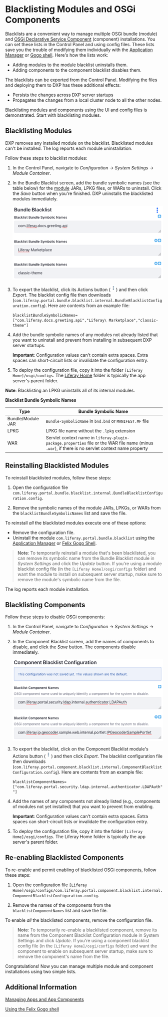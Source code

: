 # Blacklisting Modules and OSGi Components

Blacklists are a convenient way to manage multiple OSGi bundle (module) and [OSGi Declarative Service Component](https://help.liferay.com/hc/en-us/articles/360028846452-Declarative-Services) (component) installations. You can set these lists in the Control Panel and using config files. These lists save you the trouble of modifying them individually with the [Application Manager](./04-managing-apps-and-app-components.md) or [Gogo shell](https://help.liferay.com/hc/en-us/articles/360029070351-Using-the-Felix-Gogo-Shell). Here's how the lists work:

- Adding modules to the module blacklist uninstalls them. 
- Adding components to the component blacklist disables them.

The blacklists can be exported from the Control Panel. Modifying the files and deploying them to DXP has these additional effects:

- Persists the changes across DXP server startups
- Propagates the changes from a local cluster node to all the other nodes.

Blacklisting modules and components using the UI and config files is demonstrated. Start with blacklisting modules.

## Blacklisting Modules

DXP removes any installed module on the blacklist. Blacklisted modules can't be installed. The log reports each module uninstallation.

Follow these steps to blacklist modules:

1.  In the Control Panel, navigate to *Configuration* &rarr; *System Settings* &rarr; *Module Container*.

1.  In the Bundle Blacklist screen, add the bundle symbolic names (see the table below) for the [module](https://help.liferay.com/hc/en-us/articles/360035467532-OSGi-and-Modularity#modules) JARs, LPKG files, or WARs to uninstall. Click the *Save* button when you're finished. DXP uninstalls the blacklisted modules immediately.
 
    ![Figure 1: This blacklist uninstalls the `com.liferay.docs.greeting.api` module, Liferay Marketplace LPKG, and `classic-theme` WAR.](./blacklisting-modules-and-osgi-components/bundle-blacklist-configuration.png)

1.  To export the blacklist, click its Actions button (![Actions](./blacklisting-modules-and-osgi-components/icon-actions.png)) and then click *Export*. The blacklist config file then downloads (`com.liferay.portal.bundle.blacklist.internal.BundleBlacklistConfiguration.config`). Here are contents from an example file:

    ```properties
    blacklistBundleSymbolicNames=["com.liferay.docs.greeting.api","Liferay\ Marketplace","classic-theme"]
    ```

1.  Add the bundle symbolic names of any modules not already listed that you want to uninstall and prevent from installing in subsequent DXP server startups.

    **Important**: Configuration values can't contain extra spaces. Extra spaces can short-circuit lists or invalidate the configuration entry.

1.  To deploy the configuration file, copy it into the folder `[Liferay Home]/osgi/configs`. The [Liferay Home](../../../installation-and-upgrades/14-reference/01-liferay-home.md) folder is typically the app server's parent folder.

**Note**: Blacklisting an LPKG uninstalls all of its internal modules.

**Blacklist Bundle Symbolic Names**

| Type       | Bundle Symbolic Name |
| ---------- | --------------|
| Bundle/Module JAR | `Bundle-SymbolicName` in `bnd.bnd` or `MANIFEST.MF` file |
| LPKG       | LPKG file name without the `.lpkg` extension |
| WAR        | Servlet context name in `liferay-plugin-package.properties` file or the WAR file name (minus `.war`), if there is no servlet context name property |

## Reinstalling Blacklisted Modules

To reinstall blacklisted modules, follow these steps:

1.  Open the configuration file `com.liferay.portal.bundle.blacklist.internal.BundleBlacklistConfiguration.config`.

1.  Remove the symbolic names of the module JARs, LPKGs, or WARs from the `blacklistBundleSymbolicNames` list and save the file.

To reinstall *all* the blacklisted modules execute one of these options:

- Remove the configuration file.
- Uninstall the module `com.liferay.portal.bundle.blacklist` using the [Application Manager](./04-managing-apps-and-app-components.md#using-the-app-manager) or [Felix Gogo Shell](https://help.liferay.com/hc/en-us/articles/360029070351-Using-the-Felix-Gogo-Shell).

> **Note**: To temporarily reinstall a module that's been blacklisted, you can remove its symbolic name from the Bundle Blacklist module in *System Settings* and click the *Update* button. If you're using a module blacklist config file (in the `[Liferay Home]/osgi/configs` folder) and want the module to install on subsequent server startup, make sure to remove the module's symbolic name from the file.

The log reports each module installation.

## Blacklisting Components

Follow these steps to disable OSGi components:

1.  In the Control Panel, navigate to *Configuration* &rarr; *System Settings* &rarr; *Module Container*.

1.  In the Component Blacklist screen, add the names of components to disable, and click the *Save* button. The components disable immediately.

    ![Figure 2: This blacklist disables the components `com.liferay.portal.security.ldap.internal.authenticator.LDAPAuth` and `com.liferay.ip.geocoder.sample.web.internal.portlet.IPGeocoderSamplePortlet`.](./blacklisting-modules-and-osgi-components/component-blacklist-configuration.png)

1.  To export the blacklist, click on the Component Blacklist module's Actions button (![Actions](./blacklisting-modules-and-osgi-components/icon-actions.png)) and then click *Export*. The blacklist configuration file then downloads (`com.liferay.portal.component.blacklist.internal.ComponentBlacklistConfiguration.config`). Here are contents from an example file:

    ```properties
    blacklistComponentNames=["com.liferay.portal.security.ldap.internal.authenticator.LDAPAuth","com.liferay.ip.geocoder.sample.web.internal.portlet.IPGeocoderSamplePortlet "]
    ```

1.  Add the names of any components not already listed (e.g., components of modules not yet installed) that you want to prevent from enabling.

    **Important**: Configuration values can't contain extra spaces. Extra spaces can short-circuit lists or invalidate the configuration entry.

1.  To deploy the configuration file, copy it into the folder `[Liferay Home]/osgi/configs`. The Liferay Home folder is typically the app server's parent folder.

## Re-enabling Blacklisted Components

To re-enable and permit enabling of blacklisted OSGi components, follow these steps:

1.  Open the configuration file `[Liferay Home]/osgi/configs/com.liferay.portal.component.blacklist.internal.ComponentBlacklistConfiguration.config`.

1.  Remove the names of the components from the `blacklistComponentNames` list and save the file.

To enable *all* the blacklisted components, remove the configuration file.

> **Note**: To temporarily re-enable a blacklisted component, remove its name from the Component Blacklist Configuration module in System Settings and click *Update*. If you're using a component blacklist config file (in the `[Liferay Home]/osgi/configs` folder) and want the component to enable on subsequent server startup, make sure to remove the component's name from the file.

Congratulations! Now you can manage multiple module and component installations using two simple lists.

## Additional Information

[Managing Apps and App Components](./04-managing-apps-and-app-components.md)

[Using the Felix Gogo shell](https://help.liferay.com/hc/en-us/articles/360029070351-Using-the-Felix-Gogo-Shell)
